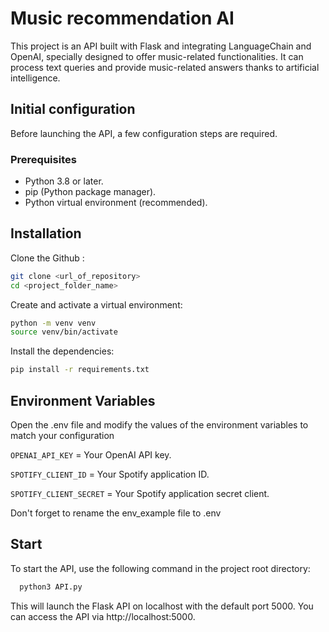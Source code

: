
# Music recommendation AI
This project is an API built with Flask and integrating LanguageChain and OpenAI, specially designed to offer music-related functionalities. It can process text queries and provide music-related answers thanks to artificial intelligence.

## Initial configuration
Before launching the API, a few configuration steps are required.

### Prerequisites
- Python 3.8 or later.
- pip (Python package manager).
- Python virtual environment (recommended).

## Installation

Clone the Github :
```bash
git clone <url_of_repository>
cd <project_folder_name>
```
Create and activate a virtual environment:
```bash
python -m venv venv
source venv/bin/activate
```
Install the dependencies:
```bash
pip install -r requirements.txt
```
    
## Environment Variables

Open the .env file and modify the values of the environment variables to match your configuration

`OPENAI_API_KEY` = Your OpenAI API key.

`SPOTIFY_CLIENT_ID` = Your Spotify application ID.

`SPOTIFY_CLIENT_SECRET` = Your Spotify application secret client.

Don't forget to rename the env_example file to .env

## Start
To start the API, use the following command in the project root directory:
```bash
  python3 API.py
```

This will launch the Flask API on localhost with the default port 5000. You can access the API via http://localhost:5000.
